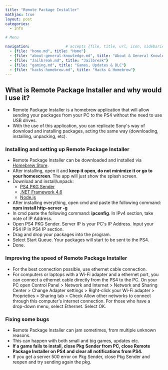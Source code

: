 ```yaml
---
title: "Remote Package Installer"
mathjax: true
layout: post
categories:
  - info

# Menu

navigation:                # accepts {file, title, url, icon, sidebaricon}
  - {file: "home.md", title: "Home"}
  - {file: "about-general-knowledge.md", title: "About & General Knowledge"}
  - {file: "Jailbreak.md", title: "Jailbreak"}
  - {file: "gaming.md", title: "Games, Updates & DLC"}
  - {file: "hacks-homebrew.md", title: "Hacks & Homebrew"}
---
```


## What is Remote Package Installer and why would I use it?

  * Remote Package Installer is a homebrew application that will allow sending your packages from your PC to the PS4 without the need to use USB drives.
  * With the use of this application, you can replicate Sony's way of download and installing packages, acting the same way (downloading, installing, unpacking, etc).

### Installing and setting up Remote Package Installer

  * Remote Package Installer can be downloaded and installed via [Homebrew Store](hb-store.md).
  * After installing, open it and **keep it open, do not minimize it or go to your homescreen**. The app will just show the splash screen.
  * Download and install/unpack:
    * [PS4 PKG Sender](/backupfiles/Ps4_Pkg_Sender_V1.07.zip)
    * <a href="https://www.microsoft.com/en-nz/download/details.aspx?id=48130"> .NET Framework 4.6 </a>
    * <a href="https://nodejs.org/en/"> Node.js </a>
  * After installing everything, open cmd and paste the following command: **npm install http-server -g**
  * In cmd paste the following command: **ipconfig**. In IPv4 section, take note of IP Address.
  * Open PS4 PKG Sender. Server IP is your PC's IP Address. Input your PS4 IP in PS4 IP section.
  * Drag and drop your packages into the program.
  * Select Start Queue. Your packages will start to be sent to the PS4.
  * Done.

### Improving the speed of Remote Package Installer

  * For the best connection possible, use ethernet cable connection.
  * For computers or laptops with a Wi-Fi adapter and a ethernet port, you can connect a ethernet cable directly from the PS4 to the PC. On your PC open Control Panel > Network and Internet > Network and Sharing Center > Change Adapter settings > Right-click your Wi-Fi adapter > Proprieties > Sharing tab > Check Allow other networks to connect through this computer's internet connection. For those who have a drop-down menu, select Ethernet. Select OK.


### Fixing some bugs

 * Remote Package Installer can jam sometimes, from multiple unknown reasons.
 * This can happen with both small and big games, updates etc.
 * **If a game fails to install, close Pkg Sender from PC, close Remote Package Installer on PS4 and clear all notifications from PS4.**
 * If you get a server 500 error on Pkg Sender, close Pkg Sender and reopen and try sending again the pkg.
